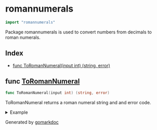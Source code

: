 <!-- Code generated by gomarkdoc. DO NOT EDIT -->

# romannumerals

```go
import "romannumerals"
```

Package romannumerals is used to convert numbers from decimals to roman numerals.

## Index

- [func ToRomanNumeral(input int) (string, error)](<#func-toromannumeral>)


## func [ToRomanNumeral](<https://github.com/vpayno/exercism-workspace/blob/main/go/roman-numerals/roman_numerals.go#L10>)

```go
func ToRomanNumeral(input int) (string, error)
```

ToRomanNumeral returns a roman numeral string and and error code.

<details><summary>Example</summary>
<p>

```go
{
	numbers := []int{
		0, 1, 2, 3, 4, 5, 6, 7, 8, 9, 10, 11,
		50, 51, 100, 101,
		500, 501, 1_000, 1_001,
		3_000, 3_001, 4_001,
	}

	for _, n := range numbers {
		v, e := ToRomanNumeral(n)
		fmt.Printf("%d -> %q, e: %v\n", n, v, e)
	}

}
```

#### Output

```
0 -> "", e: Roman numerals can't be less than or equal to 0
1 -> "I", e: <nil>
2 -> "II", e: <nil>
3 -> "III", e: <nil>
4 -> "IV", e: <nil>
5 -> "V", e: <nil>
6 -> "VI", e: <nil>
7 -> "VII", e: <nil>
8 -> "VIII", e: <nil>
9 -> "IX", e: <nil>
10 -> "X", e: <nil>
11 -> "XI", e: <nil>
50 -> "L", e: <nil>
51 -> "LI", e: <nil>
100 -> "C", e: <nil>
101 -> "CI", e: <nil>
500 -> "D", e: <nil>
501 -> "DI", e: <nil>
1000 -> "M", e: <nil>
1001 -> "MI", e: <nil>
3000 -> "MMM", e: <nil>
3001 -> "MMMI", e: <nil>
4001 -> "", e: Roman numerals were apparently rarely greater than 3k
```

</p>
</details>



Generated by [gomarkdoc](<https://github.com/princjef/gomarkdoc>)
